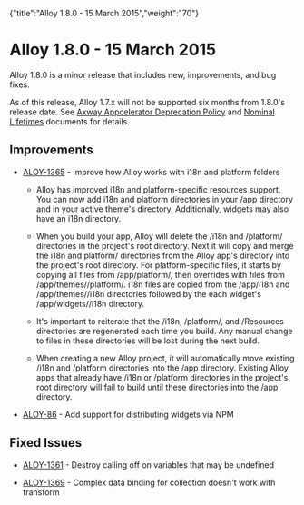 {"title":"Alloy 1.8.0 - 15 March 2015","weight":"70"} 

# Alloy 1.8.0 - 15 March 2015

Alloy 1.8.0 is a minor release that includes new, improvements, and bug fixes.

As of this release, Alloy 1.7.x will not be supported six months from 1.8.0's release date. See [Axway Appcelerator Deprecation Policy](/docs/appc/AMPLIFY_Appcelerator_Services_Overview/Axway_Appcelerator_Deprecation_Policy/) and [Nominal Lifetimes](/docs/appc/AMPLIFY_Appcelerator_Services_Overview/Axway_Appcelerator_Product_Lifecycle/#NominalLifetimes) documents for details.

## Improvements

*   [ALOY-1365](https://jira.appcelerator.org/browse/ALOY-1365) - Improve how Alloy works with i18n and platform folders
    
    *   Alloy has improved i18n and platform-specific resources support. You can now add i18n and platform directories in your /app directory and in your active theme's directory. Additionally, widgets may also have an i18n directory.
        
    *   When you build your app, Alloy will delete the /i18n and /platform/<platform> directories in the project's root directory. Next it will copy and merge the i18n and platform/<platform> directories from the Alloy app's directory into the project's root directory. For platform-specific files, it starts by copying all files from /app/platform/<platform>, then overrides with files from /app/themes/<theme name>/platform/<platform>. i18n files are copied from the /app/i18n and /app/themes/<theme name>/i18n directories followed by the each widget's /app/widgets/<widget name>/i18n directory.
        
    *   It's important to reiterate that the /i18n, /platform/<platform>, and /Resources directories are regenerated each time you build. Any manual change to files in these directories will be lost during the next build.
        
    *   When creating a new Alloy project, it will automatically move existing /i18n and /platform directories into the /app directory. Existing Alloy apps that already have /i18n or /platform directories in the project's root directory will fail to build until these directories into the /app directory.
        
*   [ALOY-86](https://jira.appcelerator.org/browse/ALOY-86) - Add support for distributing widgets via NPM
    

## Fixed Issues

*   [ALOY-1361](https://jira.appcelerator.org/browse/ALOY-1361) - Destroy calling off on variables that may be undefined
    
*   [ALOY-1369](https://jira.appcelerator.org/browse/ALOY-1369) - Complex data binding for collection doesn't work with transform